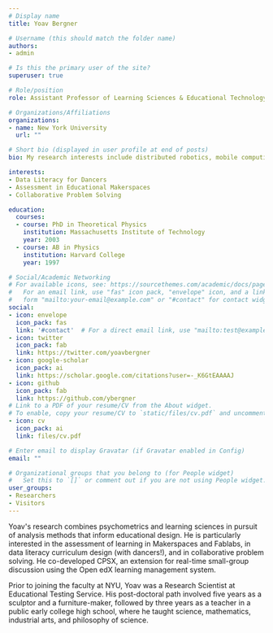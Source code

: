 ```yaml
---
# Display name
title: Yoav Bergner

# Username (this should match the folder name)
authors:
- admin

# Is this the primary user of the site?
superuser: true

# Role/position
role: Assistant Professor of Learning Sciences & Educational Technology

# Organizations/Affiliations
organizations:
- name: New York University
  url: ""

# Short bio (displayed in user profile at end of posts)
bio: My research interests include distributed robotics, mobile computing and programmable matter.

interests:
- Data Literacy for Dancers
- Assessment in Educational Makerspaces
- Collaborative Problem Solving

education:
  courses:
  - course: PhD in Theoretical Physics
    institution: Massachusetts Institute of Technology
    year: 2003
  - course: AB in Physics
    institution: Harvard College
    year: 1997

# Social/Academic Networking
# For available icons, see: https://sourcethemes.com/academic/docs/page-builder/#icons
#   For an email link, use "fas" icon pack, "envelope" icon, and a link in the
#   form "mailto:your-email@example.com" or "#contact" for contact widget.
social:
- icon: envelope
  icon_pack: fas
  link: '#contact'  # For a direct email link, use "mailto:test@example.org".
- icon: twitter
  icon_pack: fab
  link: https://twitter.com/yoavbergner
- icon: google-scholar
  icon_pack: ai
  link: https://scholar.google.com/citations?user=-_K6GtEAAAAJ
- icon: github
  icon_pack: fab
  link: https://github.com/ybergner
# Link to a PDF of your resume/CV from the About widget.
# To enable, copy your resume/CV to `static/files/cv.pdf` and uncomment the lines below.
- icon: cv
  icon_pack: ai
  link: files/cv.pdf

# Enter email to display Gravatar (if Gravatar enabled in Config)
email: ""

# Organizational groups that you belong to (for People widget)
#   Set this to `[]` or comment out if you are not using People widget.
user_groups:
- Researchers
- Visitors
---
```


Yoav's research combines psychometrics and learning sciences in pursuit of analysis methods that inform educational design. He is particularly interested in the assessment of learning in Makerspaces and Fablabs, in data literacy curriculum design (with dancers!), and in collaborative problem solving. He co-developed CPSX, an extension for real-time small-group discussion using the Open edX learning management system. 

Prior to joining the faculty at NYU, Yoav was a Research Scientist at Educational Testing Service. His post-doctoral path involved five years as a sculptor and a furniture-maker, followed by three years as a teacher in a public early college high school, where he taught science, mathematics, industrial arts, and philosophy of science. 
